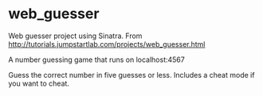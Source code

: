 # web_guesser
Web guesser project using Sinatra. From http://tutorials.jumpstartlab.com/projects/web_guesser.html

A number guessing game that runs on localhost:4567

Guess the correct number in five guesses or less. 
Includes a cheat mode if you want to cheat.
